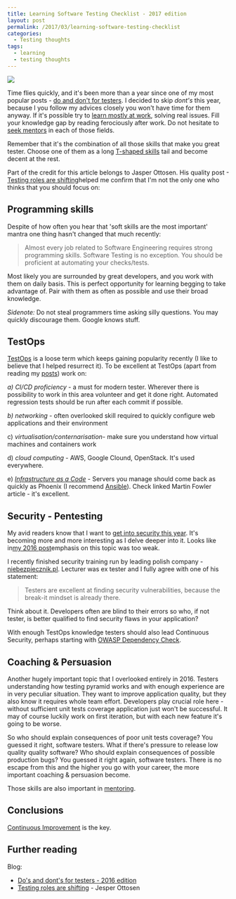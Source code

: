 ```yaml
---
title: Learning Software Testing Checklist - 2017 edition
layout: post
permalink: /2017/03/learning-software-testing-checklist
categories:
  - Testing thoughts
tags:
  - learning
  - testing thoughts
---
```


![](/images/blog/Unknown.png)

Time flies quickly, and it's been more than a year since one of my most popular posts - [do and don't for testers](http://www.awesome-testing.com/2016/02/dos-and-donts-for-testers-2016-edition.html). I decided to skip _dont's_ this year, because I you follow my advices closely you won't have time for them anyway. If it's possible try to [learn mostly at work](http://www.awesome-testing.com/2016/03/learning-pathways-for-testers.html), solving real issues. Fill your knowledge gap by reading ferociously after work. Do not hesitate to [seek mentors](http://www.awesome-testing.com/2017/02/mentorship-how-to-skyrocket-your.html) in each of those fields.

Remember that it's the combination of all those skills that make you great tester. Choose one of them as a long [T-shaped skills](http://www.ptc.com/product-lifecycle-report/why-engineers-need-to-develop-t-shaped-skills) tail and become decent at the rest.

Part of the credit for this article belongs to Jasper Ottosen. His quality post -[Testing roles are shifting](https://jlottosen.wordpress.com/2017/03/08/shift/)helped me confirm that I'm not the only one who thinks that you should focus on:

## Programming skills

Despite of how often you hear that 'soft skills are the most important' mantra one thing hasn't changed that much recently:

> Almost every job related to Software Engineering requires strong programming skills. Software Testing is no exception. You should be proficient at automating your checks/tests.

Most likely you are surrounded by great developers, and you work with them on daily basis. This is perfect opportunity for learning begging to take advantage of. Pair with them as often as possible and use their broad knowledge.

_Sidenote:_ Do not steal programmers time asking silly questions. You may quickly discourage them. Google knows stuff.

## TestOps

[TestOps](http://www.awesome-testing.com/search/label/testops) is a loose term which keeps gaining popularity recently (I like to believe that I helped resurrect it). To be excellent at TestOps (apart from reading my [posts](http://www.awesome-testing.com/search/label/testops)) work on:

_a) CI/CD proficiency_ - a must for modern tester. Wherever there is possibility to work in this area volunteer and get it done right. Automated regression tests should be run after each commit if possible.

_b) networking_ - often overlooked skill required to quickly configure web applications and their environment

c) _virtualisation/conternarisation_- make sure you understand how virtual machines and containers work

d) _cloud computing_ \- AWS, Google Clound, OpenStack. It's used everywhere.

e) _[Infrastructure as a Code](https://martinfowler.com/bliki/InfrastructureAsCode.html)_ \- Servers you manage should come back as quickly as Phoenix (I recommend [Ansible](http://www.awesome-testing.com/2015/12/testing-with-ansible.html)). Check linked Martin Fowler article - it's excellent.

## Security - Pentesting 

My avid readers know that I want to [get into security this year](http://www.awesome-testing.com/2016/12/2016-summary-planning-and-more.html). It's becoming more and more interesting as I delve deeper into it. Looks like in[my 2016 post](http://www.awesome-testing.com/2016/02/dos-and-donts-for-testers-2016-edition.html)emphasis on this topic was too weak.

I recently finished security training run by leading polish company - [niebezpiecznik.pl](http://niebezpiecznik.pl/). Lecturer was ex tester and I fully agree with one of his statement:

> Testers are excellent at finding security vulnerabilities, because the break-it mindset is already there.

Think about it. Developers often are blind to their errors so who, if not tester, is better qualified to find security flaws in your application?

With enough TestOps knowledge testers should also lead Continuous Security, perhaps starting with [OWASP Dependency Check](http://www.awesome-testing.com/2017/02/continuous-security-with-owasp.html).

## Coaching & Persuasion

Another hugely important topic that I overlooked entirely in 2016. Testers understanding how testing pyramid works and with enough experience are in very peculiar situation. They want to improve application quality, but they also know it requires whole team effort. Developers play crucial role here - without sufficient unit tests coverage application just won't be successful. It may of course luckily work on first iteration, but with each new feature it's going to be worse.

So who should explain consequences of poor unit tests coverage? You guessed it right, software testers. What if there's pressure to release low quality quality software? Who should explain consequences of possible production bugs? You guessed it right again, software testers. There is no escape from this and the higher you go with your career, the more important coaching & persuasion become.

Those skills are also important in [mentoring](http://www.awesome-testing.com/2017/02/mentorship-how-to-skyrocket-your.html).

## Conclusions

[Continuous Improvement](http://www.awesome-testing.com/2017/01/testops-4-continuous-improvement.html) is the key.

## Further reading

Blog:

- [Do's and dont's for testers - 2016 edition](http://www.awesome-testing.com/2016/02/dos-and-donts-for-testers-2016-edition.html)  
- [Testing roles are shifting](https://jlottosen.wordpress.com/2017/03/08/shift/) - Jesper Ottosen
